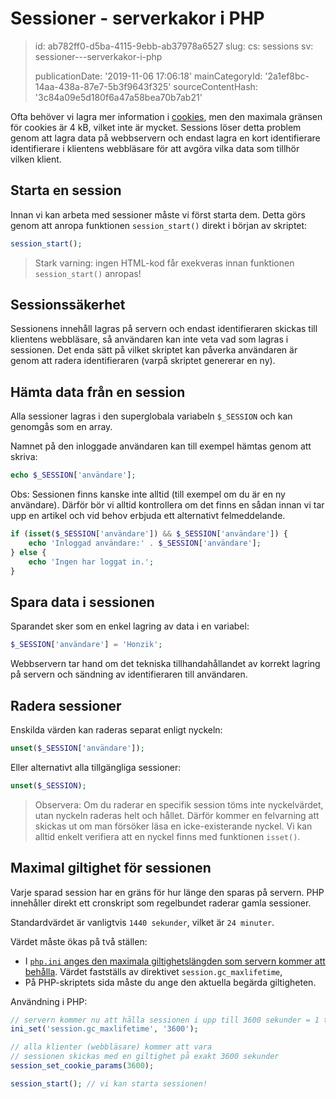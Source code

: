 Sessioner - serverkakor i PHP
=============================

> id: ab782ff0-d5ba-4115-9ebb-ab37978a6527
> slug:
> 	cs: sessions
> 	sv: sessioner---serverkakor-i-php
> 
> publicationDate: '2019-11-06 17:06:18'
> mainCategoryId: '2a1ef8bc-14aa-438a-87e7-5b3f9643f325'
> sourceContentHash: '3c84a09e5d180f6a47a58bea70b7ab21'

Ofta behöver vi lagra mer information i <a href="/cookies">cookies</a>, men den maximala gränsen för cookies är 4 kB, vilket inte är mycket. Sessions löser detta problem genom att lagra data på webbservern och endast lagra en kort identifierare identifierare i klientens webbläsare för att avgöra vilka data som tillhör vilken klient.

Starta en session
---------------------

Innan vi kan arbeta med sessioner måste vi först starta dem. Detta görs genom att anropa funktionen `session_start()` direkt i början av skriptet:

```php
session_start();
```

> Stark varning: ingen HTML-kod får exekveras innan funktionen `session_start()` anropas!

Sessionssäkerhet
-------------------

Sessionens innehåll lagras på servern och endast identifieraren skickas till klientens webbläsare, så användaren kan inte veta vad som lagras i sessionen. Det enda sätt på vilket skriptet kan påverka användaren är genom att radera identifieraren (varpå skriptet genererar en ny).

Hämta data från en session
----------------------

Alla sessioner lagras i den superglobala variabeln `$_SESSION` och kan genomgås som en array.

Namnet på den inloggade användaren kan till exempel hämtas genom att skriva:

```php
echo $_SESSION['användare'];
```

Obs: Sessionen finns kanske inte alltid (till exempel om du är en ny användare). Därför bör vi alltid kontrollera om det finns en sådan innan vi tar upp en artikel och vid behov erbjuda ett alternativt felmeddelande.

```php
if (isset($_SESSION['användare']) && $_SESSION['användare']) {
    echo 'Inloggad användare:' . $_SESSION['användare'];
} else {
    echo 'Ingen har loggat in.';
}
```

Spara data i sessionen
----------------------

Sparandet sker som en enkel lagring av data i en variabel:

```php
$_SESSION['användare'] = 'Honzik';
```

Webbservern tar hand om det tekniska tillhandahållandet av korrekt lagring på servern och sändning av identifieraren till användaren.

Radera sessioner
----------------

Enskilda värden kan raderas separat enligt nyckeln:

```php
unset($_SESSION['användare']);
```

Eller alternativt alla tillgängliga sessioner:

```php
unset($_SESSION);
```

> Observera: Om du raderar en specifik session töms inte nyckelvärdet, utan nyckeln raderas helt och hållet. Därför kommer en felvarning att skickas ut om man försöker läsa en icke-existerande nyckel. Vi kan alltid enkelt verifiera att en nyckel finns med funktionen `isset()`.

Maximal giltighet för sessionen
---------------------------------

Varje sparad session har en gräns för hur länge den sparas på servern. PHP innehåller direkt ett cronskript som regelbundet raderar gamla sessioner.

Standardvärdet är vanligtvis `1440 sekunder`, vilket är `24 minuter`.

Värdet måste ökas på två ställen:

- I <a href="/info">`php.ini` anges den maximala giltighetslängden som servern kommer att behålla</a>. Värdet fastställs av direktivet `session.gc_maxlifetime`,
- På PHP-skriptets sida måste du ange den aktuella begärda giltigheten.

Användning i PHP:

```php
// servern kommer nu att hålla sessionen i upp till 3600 sekunder = 1 timme.
ini_set('session.gc_maxlifetime', '3600');

// alla klienter (webbläsare) kommer att vara
// sessionen skickas med en giltighet på exakt 3600 sekunder
session_set_cookie_params(3600);

session_start(); // vi kan starta sessionen!
```
